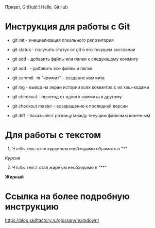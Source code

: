 Привет, GitHub!!!
Hello, GitHub

# Инструкция для работы с Git

* git init - инициализация локального репозитория
* git status - получить статус от git о его текущем состоянии

* git add - добавить файлы или папки к следующему коммиту 

* git add . - добавить все файлы и папки 

* git commit -m "коммит" - создание коммита

* git log - вывод на экран истории всех коммитов с их хеш-кодами 

* git checkout - переход от одного коммита к другому 

* git checkout master - возвращение к последней версии 

* git diff - показыввет разницу между текущим файлом и конечным 


# Для работы с текстом 
1. Чтобы текс стал курсивом необходимо обрамить в "*"

*Курсив*

2. Чтобы текст стал жирным необходимо в "**"

**Жирный**


# Ссылка на более подробную инструкцию 
https://blog.skillfactory.ru/glossary/markdown/

